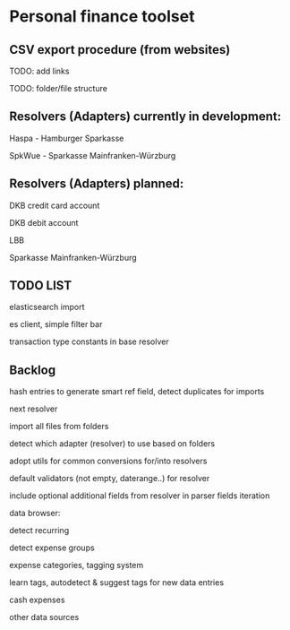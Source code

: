 # Personal finance toolset

## CSV export procedure (from websites)
TODO: add links

TODO: folder/file structure

## Resolvers (Adapters) currently in development:
Haspa - Hamburger Sparkasse

SpkWue - Sparkasse Mainfranken-Würzburg

## Resolvers (Adapters) planned:
DKB credit card account

DKB debit account

LBB

Sparkasse Mainfranken-Würzburg

## TODO LIST
elasticsearch import

es client, simple filter bar

transaction type constants in base resolver

## Backlog
hash entries to generate smart ref field, detect duplicates for imports

next resolver

import all files from folders

detect which adapter (resolver) to use based on folders

adopt utils for common conversions for/into resolvers

default validators (not empty, daterange..) for resolver

include optional additional fields from resolver in parser fields iteration

data browser:

detect recurring

detect expense groups

expense categories, tagging system

learn tags, autodetect & suggest tags for new data entries

cash expenses

other data sources

